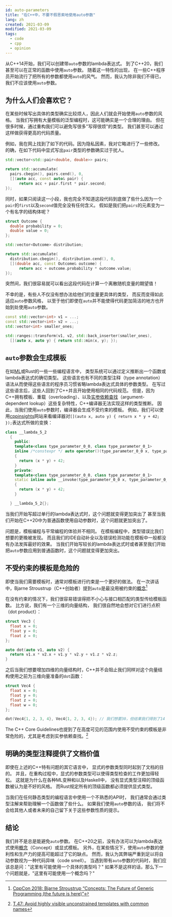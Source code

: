 ```yaml
---
id: auto-parameters
title: "在C++中，不要不假思索地使用auto参数"
lang: zh
created: 2021-03-09
modified: 2021-03-09
tags:
  - code
  - cpp
  - opinion
---
```


从C++14开始，我们可以创建带`auto`参数的lambda表达式。
到了C++20，我们甚至可以在正常的函数中使用`auto`参数。
随着这一特性的出现，
在一些C++程序员开始流行了把所有的参数都使用`auto`的风气。
然而，我认为除非我们不得已，我们不应该使用`auto`参数。

## 为什么人们会喜欢它？

在某些时候写出具体的类型确实比较烦人，因此人们就会开始使用`auto`参数的风格。
当我们写拥有大量模板的泛型编程时，这可能确实是一个合理的理由。
但在很多时候，通过重构我们可以避免写很多"写得很烦"的类型。
我们甚至可以通过这样做获得更高的代码质量。

例如，我在网上找到了如下的代码。因为隐私因素，我对它略进行了一些修改。
的确，在如下代码中显式写出`pair`类型的参数确实过于扰人。

```cpp
std::vector<std::pair<double, double>> pairs;

return std::accumulate(
  pairs.cbegin(), pairs.cend(), 0,
  [](auto acc, const auto& pair) {
      return acc + pair.first * pair.second;
});
```

同时，如果只阅读这一小段，我也完全不知道这段代码到底做了些什么因为一个`pair`的`first`以及`second`值完全没有任何含义。
假如是我们把`pairs`的元素变为一个有名字的结构体呢？

```cpp
struct Outcome {
  double probability = 0;
  double value = 0;
};

std::vector<Outcome> distribution;

return std::accumulate(
  distribution.cbegin(), distribution.cend(), 0,
  [](double acc, const Outcome& outcome) {
      return acc + outcome.probability * outcome.value;
});
```

突然间，我们很容易就可以看出这段代码在计算一个离散随机变量的期望值！

不幸的是，有些人不仅没有想办法给他们的变量更具体的类型，
而反而变得如此适应`auto`参数风格，
以至于他们即使在`auto`并不能使得代码更加简洁的地方也开始到处使用`auto`参数。

```cpp
const std::vector<int> v1 = ...;
const std::vector<int> v2 = ...;
std::vector<int> smaller_ones;

std::ranges::transform(v1, v2, std::back_inserter(smaller_ones),
  [](auto x, auto y) { return std::min(x, y); });
```

## `auto`参数会生成模板

在如[ML](https://zh.wikipedia.org/wiki/ML%E8%AF%AD%E8%A8%80)或Rust的一些一些编程语言中，
类型系统可以通过定义推断出一个函数或lambda表达式的确切类型。
这些语言也有不同的类型注释（type annotation）语法从而使得这些语言的程序员习惯省略lambda表达式具体的参数类型。
在写过这些语言后，这些人回到了C++并且开始使用相同的代码规范。
但是，因为C++拥有模板、重载（overloading）、以及[实参依赖查找](https://zh.cppreference.com/w/cpp/language/adl)（argument-dependent lookup）这些复杂特性，C++编译器无法实现这样的类型推断。
因此，当我们使用`auto`参数时，编译器会生成不受约束的模板。
例如，我们可以使用[cppinsights](https://cppinsights.io/)网站来看编译器对`[](auto x, auto y) { return x * y + 42; });`表达式所做的变换：

```cpp
class __lambda_5_2
  {
    public:
    template<class type_parameter_0_0, class type_parameter_0_1>
    inline /*constexpr */ auto operator()(type_parameter_0_0 x, type_parameter_0_1 y) const
    {
      return (x * y) + 42;
    }
    private:
    template<class type_parameter_0_0, class type_parameter_0_1>
    static inline auto __invoke(type_parameter_0_0 x, type_parameter_0_1 y)
    {
      return (x * y) + 42;
    }

  } __lambda_5_2{};
```

当我们开始写超过单行的lambda表达式时，这个问题就变得更加突出了
甚至当我们开始在C++20中为普通函数使用自动参数时，这个问题就更加突出了。

问题是，模板编程与平常编程的体验并不相同。
在模板编程中，类型错误比我们想要的更晚被发现。
而且我们的IDE自动补全以及错误检测功能在模板中一般都没有办法发挥最好的效果。
当我们开始写较长的lambda表达式时或者甚至我们开始把`auto`参数应用到普通函数时，这个问题就变得更加突出。

## 不受约束的模板是危险的

即使当我们需要模板时，通常对模板进行约束是一个更好的做法。
在一次讲话中，Bjarne Stroustrup（C++创始者）提到`auto`是最没用被约束的[概念](https://zh.cppreference.com/w/cpp/language/constraints)[^1]

[^1]: [CppCon 2018: Bjarne Stroustrup “Concepts: The Future of Generic Programming (the future is here)”](https://youtu.be/HddFGPTAmtU)

在没有约束的情况下，我们很容易错误得把不小心与接口相匹配的类型传给模板函数。
比方说，我们有一个三维的向量结构，
我们很自然地会想对它们进行点积（dot product）：

```cpp
struct Vec3 {
  float x = 0;
  float y = 0;
  float z = 0;
};

auto dot(auto v1, auto v2) {
  return v1.x * v2.x + v1.y * v2.y + v1.z * v2.z;
}
```

之后当我们想要增加四维的向量结构时，C++并不会阻止我们同样对这个向量结构使用之前为三维向量准备的`dot`函数：

```cpp
struct Vec4 {
  float x = 0;
  float y = 0;
  float z = 0;
  float w = 0;
};

dot(Vec4{1, 2, 3, 4}, Vec4{1, 2, 3, 4}); // 我们想要30，但结果我们得到了14
```

The C++ Core Guidelines也提到了在高度可见的范围内使用不受约束的模板是非常危险的，尤其是考虑到实参依赖查找。[^2]

[^2]: [T.47: Avoid highly visible unconstrained templates with common names](https://github.com/isocpp/CppCoreGuidelines/blob/master/CppCoreGuidelines.md#Rt-visible)

## 明确的类型注释提供了文档价值

即使在上述的C++特有问题的其它语言中，
显式的参数类型同时起到了文档的目的。
并且，在重构过程中，显式的参数类型可以使得类型检查的工作更加得轻松。
这就是为什么在各种ML变种和以及Haskell中，
没有显式类型注释的顶级函数被认为是不好的风格。
而Rust规定所有的顶级函数都必须提供显式类型。

当我们在任何静态类型的编程语言中使用一个不熟悉的API时，
我们通常会通过类型注解来帮助理解一个函数做了些什么。
如果我们使用`auto`参数的话，
我们将不会给其他人或者未来的自己留下关于这些参数性质的提示。

## 结论

我们并不是总是能避免`auto`参数。
在C++20之前，没有办法可以为lambda表达式使用[概念](https://zh.cppreference.com/w/cpp/language/constraints)（Concept）或显式模板。
另外，在某些情况下，使用`auto`参数的便利性和生产力的提高可能超过了它的缺点。
然而，我认为其弊端严重到足以将自动参数视为一种代码异味（code smell）。
当遇到带有`auto`参数的代码时，我们应该总是问："这里有可能使用一个具体的类型吗？"
如果不是这样的话，那么下一个问题就是，"这里有可能使用一个概念吗？"
